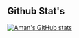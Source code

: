 

## Github Stat's

<a href="http://www.github.com/AreeGuptaji"><img src="https://github-readme-stats.vercel.app/api?username=AreeGuptaji&show_icons=true&hide=&count_private=true&title_color=0891b2&text_color=ffffff&icon_color=0891b2&bg_color=1c1917&hide_border=true&show_icons=true" alt="Aman's GitHub stats" /></a>
